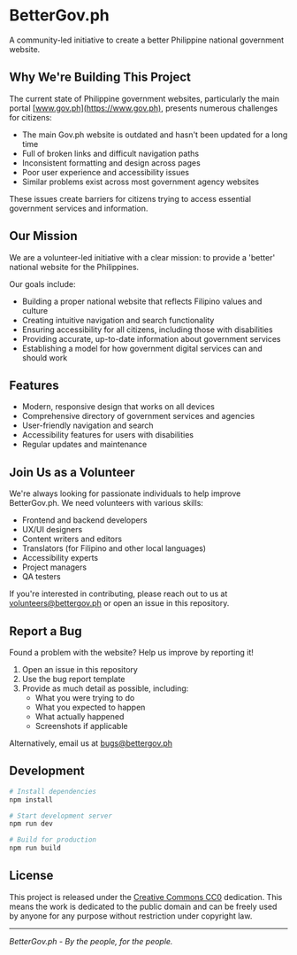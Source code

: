 # BetterGov.ph

A community-led initiative to create a better Philippine national government website.

## Why We're Building This Project

The current state of Philippine government websites, particularly the main portal [www.gov.ph](https://www.gov.ph), presents numerous challenges for citizens:

- The main Gov.ph website is outdated and hasn't been updated for a long time
- Full of broken links and difficult navigation paths
- Inconsistent formatting and design across pages
- Poor user experience and accessibility issues
- Similar problems exist across most government agency websites

These issues create barriers for citizens trying to access essential government services and information.

## Our Mission

We are a volunteer-led initiative with a clear mission: to provide a 'better' national website for the Philippines.

Our goals include:

- Building a proper national website that reflects Filipino values and culture
- Creating intuitive navigation and search functionality
- Ensuring accessibility for all citizens, including those with disabilities
- Providing accurate, up-to-date information about government services
- Establishing a model for how government digital services can and should work

## Features

- Modern, responsive design that works on all devices
- Comprehensive directory of government services and agencies
- User-friendly navigation and search
- Accessibility features for users with disabilities
- Regular updates and maintenance

## Join Us as a Volunteer

We're always looking for passionate individuals to help improve BetterGov.ph. We need volunteers with various skills:

- Frontend and backend developers
- UX/UI designers
- Content writers and editors
- Translators (for Filipino and other local languages)
- Accessibility experts
- Project managers
- QA testers

If you're interested in contributing, please reach out to us at [volunteers@bettergov.ph](mailto:volunteers@bettergov.ph) or open an issue in this repository.

## Report a Bug

Found a problem with the website? Help us improve by reporting it!

1. Open an issue in this repository
2. Use the bug report template
3. Provide as much detail as possible, including:
   - What you were trying to do
   - What you expected to happen
   - What actually happened
   - Screenshots if applicable

Alternatively, email us at [bugs@bettergov.ph](mailto:bugs@bettergov.ph)

## Development

```bash
# Install dependencies
npm install

# Start development server
npm run dev

# Build for production
npm run build
```

## License

This project is released under the [Creative Commons CC0](https://creativecommons.org/publicdomain/zero/1.0/) dedication. This means the work is dedicated to the public domain and can be freely used by anyone for any purpose without restriction under copyright law.

---

*BetterGov.ph - By the people, for the people.*
